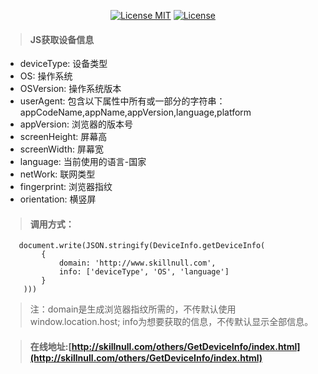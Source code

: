 <p align="center">
  <a href="https://www.skillnull.com"><img src="https://skillnull.com/others/images/brand/MIT.svg" alt="License MIT"></a>
    <a href="https://996.icu"><img src="https://img.shields.io/badge/link-996.icu-red.svg" alt="License"></a>
</p>

> #### JS获取设备信息

 - deviceType: 设备类型
 - OS: 操作系统
 - OSVersion: 操作系统版本
 - userAgent: 包含以下属性中所有或一部分的字符串：appCodeName,appName,appVersion,language,platform
 - appVersion: 浏览器的版本号
 - screenHeight: 屏幕高
 - screenWidth: 屏幕宽
 - language: 当前使用的语言-国家
 - netWork: 联网类型
 - fingerprint: 浏览器指纹
 - orientation: 横竖屏

 > #### 调用方式：
 ```
    document.write(JSON.stringify(DeviceInfo.getDeviceInfo(
         {
             domain: 'http://www.skillnull.com',
             info: ['deviceType', 'OS', 'language']
         }
     )))
 ```
 > 注：domain是生成浏览器指纹所需的，不传默认使用window.location.host; info为想要获取的信息，不传默认显示全部信息。
 
 > #### 在线地址:[http://skillnull.com/others/GetDeviceInfo/index.html](http://skillnull.com/others/GetDeviceInfo/index.html)

